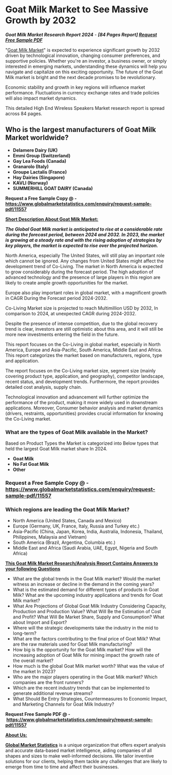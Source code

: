 <h1>Goat Milk Market to See Massive Growth by 2032</h1>
<p><em><strong>Goat Milk Market Research Report 2024</strong></em>&nbsp;-&nbsp;<em><strong>[84 Pages Report] </strong></em><em><strong><a href="https://www.globalmarketstatistics.com/enquiry/request-sample-pdf/11557">Request Free Sample PDF</a></strong></em></p>
<p>"<a href="https://www.globalmarketstatistics.com/market-reports/goat-milk-market-11557">Goat Milk Market</a>" is expected to experience significant growth by 2032 driven by technological innovation, changing consumer preferences, and supportive policies. Whether you're an investor, a business owner, or simply interested in emerging markets, understanding these dynamics will help you navigate and capitalize on this exciting opportunity. The future of the&nbsp;Goat Milk market is bright and the next decade promises to be revolutionary.</p>
<p>Economic stability and growth in key regions will influence market performance. Fluctuations in currency exchange rates and trade policies will also impact market dynamics.</p>
<p>This detailed&nbsp;High End Wireless Speakers Market research report is spread across 84 pages.</p>
<h2><strong>Who is the largest manufacturers of Goat Milk Market worldwide?</strong></h2>
<ul>
<li><strong>Delamere Dairy (UK)</strong></li>
<li><strong>Emmi Group (Switzerland)</strong></li>
<li><strong>Gay Lea Foods (Canada)</strong></li>
<li><strong>Granarolo (Italy)</strong></li>
<li><strong>Groupe Lactalis (France)</strong></li>
<li><strong>Hay Dairies (Singapore)</strong></li>
<li><strong>KAVLI (Norway)</strong></li>
<li><strong>SUMMERHILL GOAT DAIRY (Canada)</strong></li>
</ul>
<p><strong>Request a Free Sample Copy @ - <a href="https://www.globalmarketstatistics.com/enquiry/request-sample-pdf/11557">https://www.globalmarketstatistics.com/enquiry/request-sample-pdf/11557</a></strong></p>
<p><strong><u>Short Description About Goat Milk Market:</u></strong></p>
<p><strong><em>The Global Goat Milk market is anticipated to rise at a considerable rate during the forecast period, between 2024 and 2032. In 2023, the market is growing at a steady rate and with the rising adoption of strategies by key players, the market is expected to rise over the projected horizon.</em></strong></p>
<p>North America, especially The United States, will still play an important role which cannot be ignored. Any changes from United States might affect the development trend of Co-Living. The market in North America is expected to grow considerably during the forecast period. The high adoption of advanced technology and the presence of large players in this region are likely to create ample growth opportunities for the market.</p>
<p>Europe also play important roles in global market, with a magnificent growth in CAGR During the Forecast period 2024-2032.</p>
<p>Co-Living Market size is projected to reach Multimillion USD by 2032, In comparison to 2024, at unexpected CAGR during 2024-2032.</p>
<p>Despite the presence of intense competition, due to the global recovery trend is clear, investors are still optimistic about this area, and it will still be more new investments entering the field in the future.</p>
<p>This report focuses on the Co-Living in global market, especially in North America, Europe and Asia-Pacific, South America, Middle East and Africa. This report categorizes the market based on manufacturers, regions, type and application.</p>
<p>The report focuses on the Co-Living market size, segment size (mainly covering product type, application, and geography), competitor landscape, recent status, and development trends. Furthermore, the report provides detailed cost analysis, supply chain.</p>
<p>Technological innovation and advancement will further optimize the performance of the product, making it more widely used in downstream applications. Moreover, Consumer behavior analysis and market dynamics (drivers, restraints, opportunities) provides crucial information for knowing the Co-Living market.</p>
<h3>What are the types of Goat Milk available in the Market?</h3>
<p>Based on Product Types the Market is categorized into Below types that held the largest Goat Milk market share In 2024.</p>
<ul>
<li><strong>Goat Milk</strong></li>
<li><strong>No Fat Goat Milk</strong></li>
<li><strong>Other</strong></li>
</ul>
<h3>Request a Free Sample Copy @ - <a href="https://www.globalmarketstatistics.com/enquiry/request-sample-pdf/11557">https://www.globalmarketstatistics.com/enquiry/request-sample-pdf/11557</a></h3>
<h3>Which regions are leading the Goat Milk Market?</h3>
<ul>
<li>North America (United States, Canada and Mexico)</li>
<li>Europe (Germany, UK, France, Italy, Russia and Turkey etc.)</li>
<li>Asia-Pacific (China, Japan, Korea, India, Australia, Indonesia, Thailand, Philippines, Malaysia and Vietnam)</li>
<li>South America (Brazil, Argentina, Columbia etc.)</li>
<li>Middle East and Africa (Saudi Arabia, UAE, Egypt, Nigeria and South Africa)</li>
</ul>
<p><strong><u>This Goat Milk Market Research/Analysis Report Contains Answers to your following Questions</u></strong></p>
<ul>
<li>What are the global trends in the Goat Milk market? Would the market witness an increase or decline in the demand in the coming years?</li>
<li>What is the estimated demand for different types of products in Goat Milk? What are the upcoming industry applications and trends for Goat Milk market?</li>
<li>What Are Projections of Global Goat Milk Industry Considering Capacity, Production and Production Value? What Will Be the Estimation of Cost and Profit? What Will Be Market Share, Supply and Consumption? What about Import and Export?</li>
<li>Where will the strategic developments take the industry in the mid to long-term?</li>
<li>What are the factors contributing to the final price of Goat Milk? What are the raw materials used for Goat Milk manufacturing?</li>
<li>How big is the opportunity for the Goat Milk market? How will the increasing adoption of Goat Milk for mining impact the growth rate of the overall market?</li>
<li>How much is the global Goat Milk market worth? What was the value of the market In 2023?</li>
<li>Who are the major players operating in the Goat Milk market? Which companies are the front runners?</li>
<li>Which are the recent industry trends that can be implemented to generate additional revenue streams?</li>
<li>What Should Be Entry Strategies, Countermeasures to Economic Impact, and Marketing Channels for Goat Milk Industry?</li>
</ul>
<p><strong>Request Free Sample PDF @ -&nbsp;<a href="https://www.globalmarketstatistics.com/enquiry/request-sample-pdf/11557">https://www.globalmarketstatistics.com/enquiry/request-sample-pdf/11557</a></strong></p>
<p><strong><u>About Us:</u></strong></p>
<p><strong><a href="https://www.globalmarketstatistics.com/">Global Market Statistics</a></strong> is a unique organization that offers expert analysis and accurate data-based market intelligence, aiding companies of all shapes and sizes to make well-informed decisions. We tailor inventive solutions for our clients, helping them tackle any challenges that are likely to emerge from time to time and affect their businesses.</p>